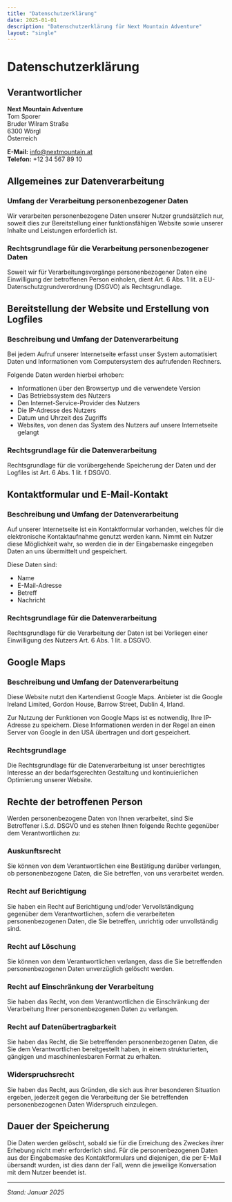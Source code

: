 ```yaml
---
title: "Datenschutzerklärung"
date: 2025-01-01
description: "Datenschutzerklärung für Next Mountain Adventure"
layout: "single"
---
```


# Datenschutzerklärung

## Verantwortlicher

**Next Mountain Adventure**  
Tom Sporer  
Bruder Wilram Straße  
6300 Wörgl  
Österreich  

**E-Mail:** info@nextmountain.at  
**Telefon:** +12 34 567 89 10  

## Allgemeines zur Datenverarbeitung

### Umfang der Verarbeitung personenbezogener Daten

Wir verarbeiten personenbezogene Daten unserer Nutzer grundsätzlich nur, soweit dies zur Bereitstellung einer funktionsfähigen Website sowie unserer Inhalte und Leistungen erforderlich ist.

### Rechtsgrundlage für die Verarbeitung personenbezogener Daten

Soweit wir für Verarbeitungsvorgänge personenbezogener Daten eine Einwilligung der betroffenen Person einholen, dient Art. 6 Abs. 1 lit. a EU-Datenschutzgrundverordnung (DSGVO) als Rechtsgrundlage.

## Bereitstellung der Website und Erstellung von Logfiles

### Beschreibung und Umfang der Datenverarbeitung

Bei jedem Aufruf unserer Internetseite erfasst unser System automatisiert Daten und Informationen vom Computersystem des aufrufenden Rechners.

Folgende Daten werden hierbei erhoben:
- Informationen über den Browsertyp und die verwendete Version
- Das Betriebssystem des Nutzers
- Den Internet-Service-Provider des Nutzers
- Die IP-Adresse des Nutzers
- Datum und Uhrzeit des Zugriffs
- Websites, von denen das System des Nutzers auf unsere Internetseite gelangt

### Rechtsgrundlage für die Datenverarbeitung

Rechtsgrundlage für die vorübergehende Speicherung der Daten und der Logfiles ist Art. 6 Abs. 1 lit. f DSGVO.

## Kontaktformular und E-Mail-Kontakt

### Beschreibung und Umfang der Datenverarbeitung

Auf unserer Internetseite ist ein Kontaktformular vorhanden, welches für die elektronische Kontaktaufnahme genutzt werden kann. Nimmt ein Nutzer diese Möglichkeit wahr, so werden die in der Eingabemaske eingegeben Daten an uns übermittelt und gespeichert.

Diese Daten sind:
- Name
- E-Mail-Adresse
- Betreff
- Nachricht

### Rechtsgrundlage für die Datenverarbeitung

Rechtsgrundlage für die Verarbeitung der Daten ist bei Vorliegen einer Einwilligung des Nutzers Art. 6 Abs. 1 lit. a DSGVO.

## Google Maps

### Beschreibung und Umfang der Datenverarbeitung

Diese Website nutzt den Kartendienst Google Maps. Anbieter ist die Google Ireland Limited, Gordon House, Barrow Street, Dublin 4, Irland.

Zur Nutzung der Funktionen von Google Maps ist es notwendig, Ihre IP-Adresse zu speichern. Diese Informationen werden in der Regel an einen Server von Google in den USA übertragen und dort gespeichert.

### Rechtsgrundlage

Die Rechtsgrundlage für die Datenverarbeitung ist unser berechtigtes Interesse an der bedarfsgerechten Gestaltung und kontinuierlichen Optimierung unserer Website.

## Rechte der betroffenen Person

Werden personenbezogene Daten von Ihnen verarbeitet, sind Sie Betroffener i.S.d. DSGVO und es stehen Ihnen folgende Rechte gegenüber dem Verantwortlichen zu:

### Auskunftsrecht

Sie können von dem Verantwortlichen eine Bestätigung darüber verlangen, ob personenbezogene Daten, die Sie betreffen, von uns verarbeitet werden.

### Recht auf Berichtigung

Sie haben ein Recht auf Berichtigung und/oder Vervollständigung gegenüber dem Verantwortlichen, sofern die verarbeiteten personenbezogenen Daten, die Sie betreffen, unrichtig oder unvollständig sind.

### Recht auf Löschung

Sie können von dem Verantwortlichen verlangen, dass die Sie betreffenden personenbezogenen Daten unverzüglich gelöscht werden.

### Recht auf Einschränkung der Verarbeitung

Sie haben das Recht, von dem Verantwortlichen die Einschränkung der Verarbeitung Ihrer personenbezogenen Daten zu verlangen.

### Recht auf Datenübertragbarkeit

Sie haben das Recht, die Sie betreffenden personenbezogenen Daten, die Sie dem Verantwortlichen bereitgestellt haben, in einem strukturierten, gängigen und maschinenlesbaren Format zu erhalten.

### Widerspruchsrecht

Sie haben das Recht, aus Gründen, die sich aus ihrer besonderen Situation ergeben, jederzeit gegen die Verarbeitung der Sie betreffenden personenbezogenen Daten Widerspruch einzulegen.

## Dauer der Speicherung

Die Daten werden gelöscht, sobald sie für die Erreichung des Zweckes ihrer Erhebung nicht mehr erforderlich sind. Für die personenbezogenen Daten aus der Eingabemaske des Kontaktformulars und diejenigen, die per E-Mail übersandt wurden, ist dies dann der Fall, wenn die jeweilige Konversation mit dem Nutzer beendet ist.

---

*Stand: Januar 2025*
